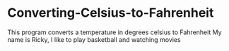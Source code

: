 # Converting-Celsius-to-Fahrenheit
This program converts a temperature in degrees celsius to Fahrenheit 
My name is Ricky, I like to play basketball and watching movies
